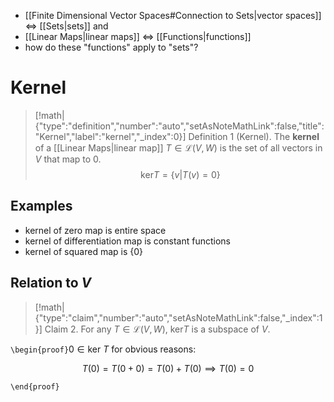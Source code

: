 - [[Finite Dimensional Vector Spaces#Connection to Sets|vector spaces]]  $\iff$ [[Sets|sets]] and  
- [[Linear Maps|linear maps]]  $\iff$ [[Functions|functions]]
- how do these "functions" apply to "sets"?

# Kernel

> [!math|{"type":"definition","number":"auto","setAsNoteMathLink":false,"title":"Kernel","label":"kernel","_index":0}] Definition 1 (Kernel).
> The **kernel** of a [[Linear Maps|linear map]] $T \in \mathcal{L}(V,W)$ is the set of all vectors in $V$ that map to $0$.
> $$
> \text{ker}T = \{ v|T(v)=0 \}
> $$

## Examples

- kernel of zero map is entire space
- kernel of differentiation map is constant functions
- kernel of squared map is $\{ 0 \}$

## Relation to $V$

> [!math|{"type":"claim","number":"auto","setAsNoteMathLink":false,"_index":1}] Claim 2.
> For any $T \in \mathcal{L}(V,W)$, $\mathrm{ker}T$ is a subspace of $V$.

`\begin{proof}`$0 \in \text{ker }T$ for obvious reasons:

$$
T(0)=T(0+0)=T(0)+T(0)\implies T(0)=0
$$

`\end{proof}`